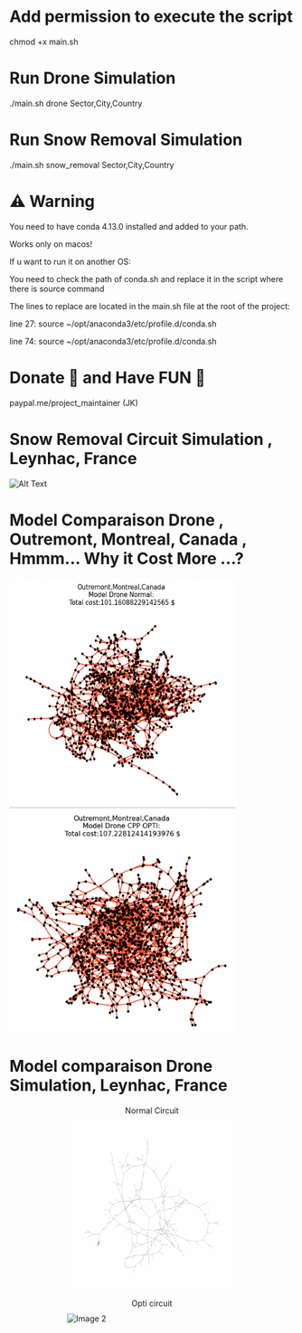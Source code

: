 # Add permission to execute the script
chmod +x main.sh
# Run Drone Simulation 
./main.sh drone Sector,City,Country

# Run Snow Removal Simulation
./main.sh snow_removal Sector,City,Country

# ⚠️ Warning
You need to have conda 4.13.0 installed and added to your path.

Works only on macos!

If u want to run it on another OS:

You need to check the path of conda.sh and replace it in the script where there is source command 

The lines to replace are located in the main.sh file at the root of the project:

line 27: source ~/opt/anaconda3/etc/profile.d/conda.sh

line 74: source ~/opt/anaconda3/etc/profile.d/conda.sh 

# Donate  🙏 and Have FUN 🤩
paypal.me/project_maintainer (JK)

# Snow Removal Circuit Simulation , Leynhac, France
![Alt Text](circuit_snow_removal/gif/cpp_route_animation.gif)

# Model Comparaison Drone , Outremont, Montreal, Canada , Hmmm... Why it Cost More ...?
<div >
  <img src="circuit_drone_comp/Screenshot 2023-06-04 at 4.58.25 PM.png" alt="Image 1" width="400" height="400" />
  <img src="circuit_drone_comp/Screenshot 2023-06-04 at 4.58.31 PM.png" alt="Image 2" width="400" height="400" />
</div>

# Model comparaison Drone Simulation, Leynhac, France



<style>
  figure {
    display: flex;
    flex-direction: column;
    align-items: center;
  }

  figcaption {
    margin-bottom: 10px;
    text-align: center;
  }
</style>

<div>
  <figure>
    <figcaption>Normal Circuit</figcaption>
    <img src="circuit_drone_comp/gif/circuit_drone.gif" alt="Image 1" width="300" height="300" />
  </figure>
  <figure>
    <figcaption>Opti circuit</figcaption>
    <img src="circuit_drone_comp/gif/circuit_drone2.gif" alt="Image 2" width="300" height="300" />
  </figure>
</div>

